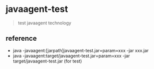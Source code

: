 # javaagent-test
> test javaagent technology

## reference
* java -javaagent:[jarpath]javaagent-test.jar=param=xxx -jar xxx.jar
* java -javaagent:target/javaagent-test.jar=param=xxx -jar target/javaagent-test.jar (for test)